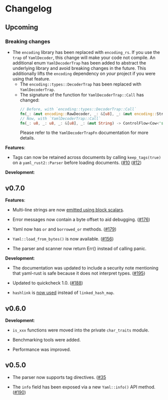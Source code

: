 # Changelog

## Upcoming
### Breaking changes
 - The `encoding` library has been replaced with `encoding_rs`. If you use the
   `trap` of `YamlDecoder`, this change will make your code not compile.
   An additional enum `YamlDecoderTrap` has been added to abstract the
   underlying library and avoid breaking changes in the future. This
   additionally lifts the `encoding` dependency on _your_ project if you were
   using that feature.
   - The `encoding::types::DecoderTrap` has been replaced with `YamlDecoderTrap`.
   - The signature of the function for `YamlDecoderTrap::Call` has changed:
     ```rs
     // Before, with `encoding::types::DecoderTrap::Call`
     fn(_: &mut encoding::RawDecoder, _: &[u8], _: &mut encoding::StringWriter) -> bool;
     // Now, with `YamlDecoderTrap::Call`
     fn(_: u8, _: u8, _: &[u8], _: &mut String) -> ControlFlow<Cow<'static str>>;
     ```
     Please refer to the `YamlDecoderTrapFn` documentation for more details.

**Features**:

- Tags can now be retained across documents by calling `keep_tags(true)` on a
  `yaml_rust2::Parser` before loading documents.
  ([#10](https://github.com/Ethiraric/yaml-rust2/issues/10)
  ([#12](https://github.com/Ethiraric/yaml-rust2/pull/12))

**Development**:

## v0.7.0

**Features**:

- Multi-line strings are now
  [emitted using block scalars](https://github.com/chyh1990/yaml-rust/pull/136).

- Error messages now contain a byte offset to aid debugging.
  ([#176](https://github.com/chyh1990/yaml-rust/pull/176))

- Yaml now has `or` and `borrowed_or` methods.
  ([#179](https://github.com/chyh1990/yaml-rust/pull/179))

- `Yaml::load_from_bytes()` is now available.
  ([#156](https://github.com/chyh1990/yaml-rust/pull/156))

- The parser and scanner now return Err() instead of calling panic.

**Development**:

- The documentation was updated to include a security note mentioning that
  yaml-rust is safe because it does not interpret types.
  ([#195](https://github.com/chyh1990/yaml-rust/pull/195))

- Updated to quickcheck 1.0.
  ([#188](https://github.com/chyh1990/yaml-rust/pull/188))

- `hashlink` is [now used](https://github.com/chyh1990/yaml-rust/pull/157)
  instead of `linked_hash_map`.

## v0.6.0

**Development**:

- `is_xxx` functions were moved into the private `char_traits` module.

- Benchmarking tools were added.

- Performance was improved.

## v0.5.0

- The parser now supports tag directives.
  ([#35](https://github.com/chyh1990/yaml-rust/issues/35)

- The `info` field has been exposed via a new `Yaml::info()` API method.
  ([#190](https://github.com/chyh1990/yaml-rust/pull/190))
